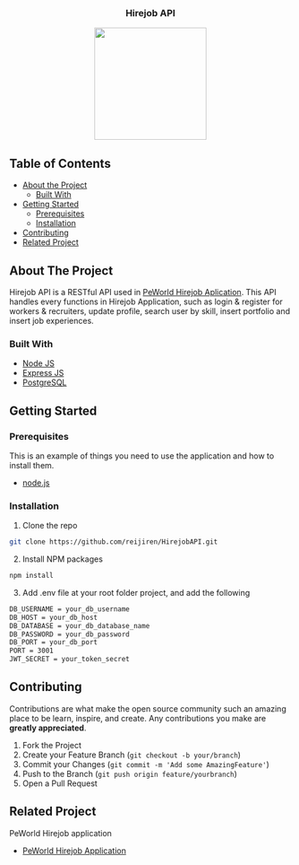 <br />
<p align="center">

  <h3 align="center">Hirejob API</h3>
  <p align="center">
    <image align="center" width="200" src='./assets/' />
  </p>
</p>



<!-- TABLE OF CONTENTS -->
## Table of Contents

* [About the Project](#about-the-project)
  * [Built With](#built-with)
* [Getting Started](#getting-started)
  * [Prerequisites](#prerequisites)
  * [Installation](#installation)
* [Contributing](#contributing)
* [Related Project](#related-project)



<!-- ABOUT THE PROJECT -->
## About The Project

Hirejob API is a RESTful API used in [PeWorld Hirejob Aplication](https://github.com/reijiren/HirejobAPP). This API handles every functions in Hirejob Application, such as login & register for workers & recruiters, update profile, search user by skill, insert portfolio and insert job experiences.

### Built With

* [Node JS](https://nodejs.org/en/docs/)
* [Express JS](https://expressjs.com/)
* [PostgreSQL](https://www.postgresql.org/)


<!-- GETTING STARTED -->
## Getting Started

### Prerequisites

This is an example of things you need to use the application and how to install them.

* [node.js](https://nodejs.org/en/download/)

### Installation

1. Clone the repo
```sh
git clone https://github.com/reijiren/HirejobAPI.git
```
2. Install NPM packages
```sh
npm install
```
3. Add .env file at your root folder project, and add the following
```sh
DB_USERNAME = your_db_username
DB_HOST = your_db_host
DB_DATABASE = your_db_database_name
DB_PASSWORD = your_db_password
DB_PORT = your_db_port
PORT = 3001
JWT_SECRET = your_token_secret

```




<!-- CONTRIBUTING -->
## Contributing

Contributions are what make the open source community such an amazing place to be learn, inspire, and create. Any contributions you make are **greatly appreciated**.

1. Fork the Project
2. Create your Feature Branch (`git checkout -b your/branch`)
3. Commit your Changes (`git commit -m 'Add some AmazingFeature'`)
4. Push to the Branch (`git push origin feature/yourbranch`)
5. Open a Pull Request



<!-- RELATED PROJECT -->
## Related Project
PeWorld Hirejob application
* [PeWorld Hirejob Application](https://github.com/reijiren/HirejobAPP)
